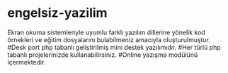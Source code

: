 # engelsiz-yazilim
Ekran okuma sistemleriyle uyumlu farklı yazılım dillerine yönelik kod örnekleri ve eğitim dosyalarını bulabilmeniz amacıyla oluşturulmuştur. 
#Desk port php tabanlı geliştirilmiş mini destek yazılımıdır.
#Her türlü php tabanlı projelerinizde kullanabilirsiniz.
#Online yazışma modülünü içermektedir.
